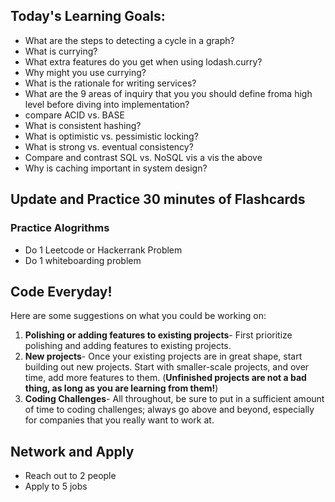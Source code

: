 ## Today's Learning Goals:

- What are the steps to detecting a cycle in a graph?
- What is currying?
- What extra features do you get when using lodash.curry?
- Why might you use currying?
- What is the rationale for writing services?
- What are the 9 areas of inquiry that you you should define froma high level before diving into implementation?
- compare ACID vs. BASE
- What is consistent hashing?
- What is optimistic vs. pessimistic locking?
- What is strong vs. eventual consistency?
- Compare and contrast SQL vs. NoSQL vis a vis the above
- Why is caching important in system design?

## Update and Practice 30 minutes of Flashcards

### Practice Alogrithms
* Do 1 Leetcode or Hackerrank Problem
* Do 1 whiteboarding problem

## Code Everyday!

Here are some suggestions on what you could be working on:

1. **Polishing or adding features to existing projects**- First prioritize polishing and adding features to existing projects.
1. **New projects**- Once your existing projects are in great shape, start building out new projects. Start with smaller-scale projects, and over time, add more features to them. (**Unfinished projects are not a bad thing, as long as you are learning from them!**)
1. **Coding Challenges**- All throughout, be sure to put in a sufficient amount of time to coding challenges; always go above and beyond, especially for companies that you really want to work at.

## Network and Apply

* Reach out to 2 people
* Apply to 5 jobs
